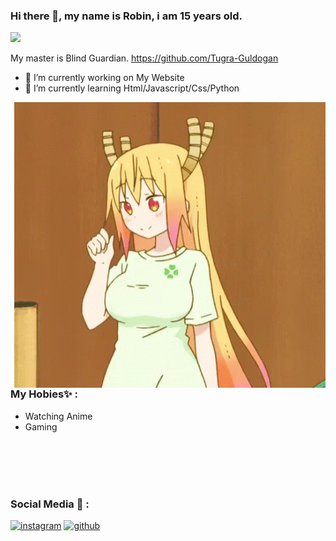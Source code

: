 ### Hi there 👋, my name is Robin, i am 15 years old.
![](https://media.discordapp.net/attachments/862629452377882634/862629791659458590/himym_banner.jpeg)

My master is Blind Guardian. https://github.com/Tugra-Guldogan

- 🔭 I’m currently working on My Website 
- 🌱 I’m currently learning Html/Javascript/Css/Python

<img hight="40" alt="GIF" align="right" src="https://github.com/Robinvcx/Robinvcx/blob/main/tenor%20(4).gif">

### My Hobies✨ :
- Watching Anime
- Gaming

<br>
<br>
<br>
<br>

### Social Media  💬 :
[<img src='https://cdn.jsdelivr.net/npm/simple-icons@3.0.1/icons/instagram.svg' alt='instagram' height='40'>](https://www.instagram.com/Robin.vcx/)   [<img src='https://cdn.jsdelivr.net/npm/simple-icons@3.0.1/icons/github.svg' alt='github' height='40'>](https://github.com/Robinvcx)  



